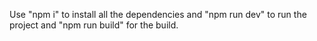 Use "npm i" to install all the dependencies and "npm run dev" to run the project and "npm run build" for the build.
